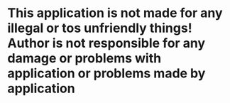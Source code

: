# This application is not made for any illegal or tos unfriendly things! Author is not responsible for any damage or problems with application or problems made by application
